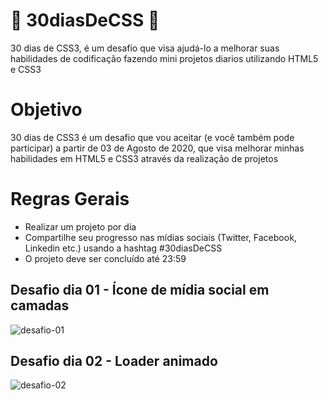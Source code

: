 # 🚀 30diasDeCSS 🚀

30 dias de CSS3, é um desafio que visa ajudá-lo a melhorar suas habilidades de codificação fazendo mini projetos diarios utilizando HTML5 e CSS3

# Objetivo
30 dias de CSS3 é um desafio que vou aceitar (e você também pode participar) a partir de 03 de Agosto de 2020, que visa melhorar minhas habilidades 
em HTML5 e CSS3 através da realização de projetos

# Regras Gerais
* Realizar um projeto por dia
* Compartilhe seu progresso nas mídias sociais (Twitter, Facebook, Linkedin etc.) usando a hashtag #30diasDeCSS
* O projeto deve ser concluído até 23:59

## Desafio dia 01 - Ícone de mídia social em camadas
![desafio-01](https://user-images.githubusercontent.com/40476367/89294202-8c14b700-d635-11ea-854f-98c37170c9dd.gif)

## Desafio dia 02 - Loader animado

![desafio-02](https://user-images.githubusercontent.com/40476367/89293500-6509b580-d634-11ea-9cb0-e507d10cbd72.gif)

